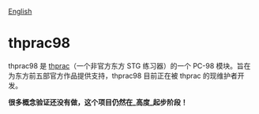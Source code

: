 [English](https://github.com/H-J-Granger/thprac98/blob/main/README.md)

# thprac98

thprac98 是 [thprac](https://github.com/touhouworldcup/thprac)（一个非官方东方 STG 练习器）的一个 PC-98 模块。旨在为东方前五部官方作品提供支持，thprac98 目前正在被 thprac 的现维护者开发。

**很多概念验证还没有做，这个项目仍然在_高度_起步阶段！**